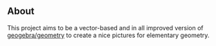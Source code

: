 ## About

This project aims to be a vector-based and in all improved version of
[geogebra/geometry](https://www.geogebra.org/geometry) to create a nice 
pictures for elementary geometry.  

